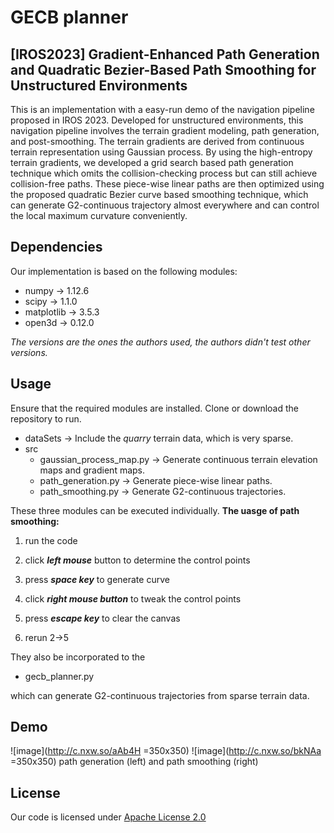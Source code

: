 # GECB planner
## [IROS2023] Gradient-Enhanced Path Generation and Quadratic Bezier-Based Path Smoothing for Unstructured Environments

This is an implementation with a easy-run demo of the navigation pipeline proposed in IROS 2023. Developed for unstructured environments, this navigation pipeline involves the terrain gradient modeling, path generation, and post-smoothing. The terrain gradients are derived from continuous terrain representation using Gaussian process.  By using the high-entropy terrain gradients, we developed a grid search based path generation technique which omits the collision-checking process but can still achieve collision-free paths. These piece-wise linear paths are then optimized using the proposed quadratic Bezier curve based smoothing technique, which can generate G2-continuous trajectory almost everywhere and can control the local maximum curvature conveniently.
## Dependencies
Our implementation is based on the following modules:
* numpy $\rightarrow$ 1.12.6
* scipy  $\rightarrow$  1.1.0
* matplotlib  $\rightarrow$ 3.5.3
* open3d   $\rightarrow$ 0.12.0

*The versions are the ones the authors used, the authors didn't test other versions.*
## Usage
Ensure that the required modules are installed. 
Clone or download the repository to run.

* dataSets $\rightarrow$  Include the *quarry* terrain data, which is very sparse.
* src
     * gaussian_process_map.py $\rightarrow$ Generate continuous terrain elevation maps and gradient maps.
     * path_generation.py $\rightarrow$ Generate piece-wise linear paths.
     * path_smoothing.py $\rightarrow$  Generate G2-continuous trajectories.
  
These three modules can be executed individually. 
 **The uasge of path smoothing:**

1) run the code

2) click ***left mouse*** button to determine the control points

3) press ***space key*** to generate curve

4) click ***right mouse button*** to tweak the control points

5) press ***escape key*** to clear the canvas

6) rerun 2->5
 
 They also be incorporated to the 
 * gecb_planner.py
 
 which can generate G2-continuous trajectories from sparse terrain data.
 ## Demo
![image](http://c.nxw.so/aAb4H =350x350)   ![image](http://c.nxw.so/bkNAa =350x350)
path generation (left) and path smoothing (right)
 
## License
Our code is licensed under [Apache License 2.0](https://github.com/SS47816/fiss_planner/blob/main/LICENSE) 

